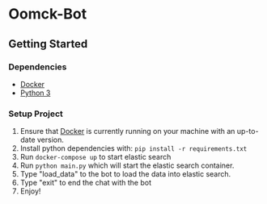 # Oomck-Bot

## Getting Started

### Dependencies

- [Docker](https://www.docker.com/get-started)
- [Python 3](https://www.python.org/downloads/)

### Setup Project
1. Ensure that [Docker](https://www.docker.com/get-started) is currently running on your machine with an up-to-date version.
1. Install python dependencies with: `pip install -r requirements.txt`
1. Run `docker-compose up` to start elastic search
1. Run `python main.py` which will start the elastic search container.
1. Type "load_data" to the bot to load the data into elastic search.
1. Type "exit" to end the chat with the bot   
1. Enjoy!
